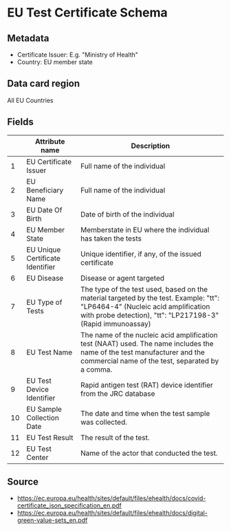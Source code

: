# EU Test Certificate Schema

## Metadata
* Certificate Issuer: E.g. "Ministry of Health"
* Country: EU member state

## Data card region
All EU Countries

## Fields

|   | Attribute name                         | Description                                                      |
|---|----------------------------------------|------------------------------------------------------------------|
| 1 | EU Certificate Issuer        | Full name of the individual                                      
| 2 | EU Beneficiary Name         | Full name of the individual                                      |
| 3 | EU Date Of Birth            | Date of birth of the individual                                  |
| 4 | EU Member State             | Memberstate in EU where the individual has taken the tests |
| 5 | EU Unique Certificate Identifier | Unique identifier, if any, of the issued certificate             |
| 6 | EU Disease                  | Disease or agent targeted |
| 7 | EU Type of Tests            | The type of the test used, based on the material targeted by the test. Example: "tt": "LP6464-4" (Nucleic acid amplification with probe detection), "tt": "LP217198-3" (Rapid immunoassay)  |
| 8 | EU Test Name           | The name of the nucleic acid amplification test (NAAT) used. The name includes the name of the test manufacturer and the commercial name of the test, separated by a comma. |
| 9 | EU Test Device Identifier          | Rapid antigen test (RAT) device identifier from the JRC database |
| 10 | EU Sample Collection Date | The date and time when the test sample was collected. |
| 11 | EU Test Result | The result of the test. |
| 12 | EU Test Center| Name of the actor that conducted the test. |


## Source

* https://ec.europa.eu/health/sites/default/files/ehealth/docs/covid-certificate_json_specification_en.pdf
* https://ec.europa.eu/health/sites/default/files/ehealth/docs/digital-green-value-sets_en.pdf

